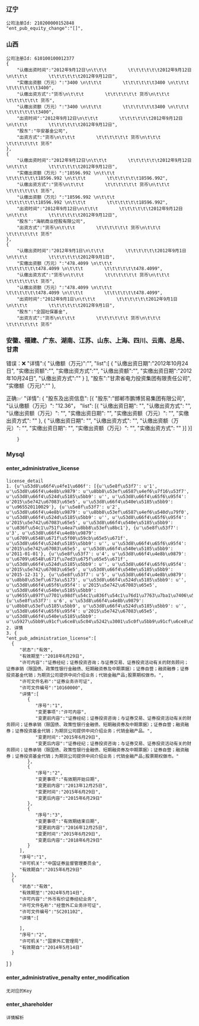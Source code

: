 ### 辽宁

    公司注册Id: 210200000152848
    "ent_pub_equity_change":"[]",

### 山西

    公司注册Id: 610100100012377
    {
        "认缴出资时间":"2012年9月12日\n\t\t\t        \t\t\t\t\t\t2012年9月12日\n\t\t\t        \t\t\t\t\t\t2012年9月12日",
        "实缴出资额（万元）":"3400 \n\t\t\t        \t\t\t\t\t\t3400 \n\t\t\t        \t\t\t\t\t\t3400",
        "认缴出资方式":"货币\n\t\t\t        \t\t\t\t\t\t 货币\n\t\t\t        \t\t\t\t\t\t 货币",
        "认缴出资额（万元）":"3400 \n\t\t\t        \t\t\t\t\t\t3400 \n\t\t\t        \t\t\t\t\t\t3400",
        "出资时间":"2012年9月12日\n\t\t\t        \t\t\t\t\t\t2012年9月12日\n\t\t\t        \t\t\t\t\t\t2012年9月12日",
        "股东":"华安基金公司",
        "出资方式":"货币\n\t\t\t        \t\t\t\t\t\t 货币\n\t\t\t        \t\t\t\t\t\t 货币"
    },
    {
        "认缴出资时间":"2012年9月12日\n\t\t\t        \t\t\t\t\t\t2012年9月12日\n\t\t\t        \t\t\t\t\t\t2012年9月12日",
        "实缴出资额（万元）":"18596.992 \n\t\t\t        \t\t\t\t\t\t18596.992 \n\t\t\t        \t\t\t\t\t\t18596.992",
        "认缴出资方式":"货币\n\t\t\t        \t\t\t\t\t\t 货币\n\t\t\t        \t\t\t\t\t\t 货币",
        "认缴出资额（万元）":"18596.992 \n\t\t\t        \t\t\t\t\t\t18596.992 \n\t\t\t        \t\t\t\t\t\t18596.992",
        "出资时间":"2012年9月12日\n\t\t\t        \t\t\t\t\t\t2012年9月12日\n\t\t\t        \t\t\t\t\t\t2012年9月12日",
        "股东":"海航商业控股有限公司",
        "出资方式":"货币\n\t\t\t        \t\t\t\t\t\t 货币\n\t\t\t        \t\t\t\t\t\t 货币"
    },
    {
        "认缴出资时间":"2012年9月1日\n\t\t\t        \t\t\t\t\t\t2012年9月1日\n\t\t\t        \t\t\t\t\t\t2012年9月1日",
        "实缴出资额（万元）":"478.4099 \n\t\t\t        \t\t\t\t\t\t478.4099 \n\t\t\t        \t\t\t\t\t\t478.4099",
        "认缴出资方式":"货币\n\t\t\t        \t\t\t\t\t\t 货币\n\t\t\t        \t\t\t\t\t\t 货币",
        "认缴出资额（万元）":"478.4099 \n\t\t\t        \t\t\t\t\t\t478.4099 \n\t\t\t        \t\t\t\t\t\t478.4099",
        "出资时间":"2012年9月1日\n\t\t\t        \t\t\t\t\t\t2012年9月1日\n\t\t\t        \t\t\t\t\t\t2012年9月1日",
        "股东":"全国社保基金",
        "出资方式":"货币\n\t\t\t        \t\t\t\t\t\t 货币\n\t\t\t        \t\t\t\t\t\t 货币"

### 安徽、福建、广东、湖南、江苏、山东、上海、四川、云南、总局、甘肃

错误：❌
    "详情":{
        "认缴额（万元)":"",
        "list":[
          {
              "认缴出资日期":"2012年10月24日",
              "实缴出资额":"",
              "实缴出资方式":"",
              "认缴出资额":"",
              "实缴出资日期":"2012年10月24日",
              "认缴出资方式":""
          }
        ],
        "股东":"甘肃省电力投资集团有限责任公司",
        "实缴额（万元)":""
    },

正确:✅
    "详情": {
      "股东及出资信息": [{
          "股东":"邯郸市鹏博贸易集团有限公司",
          "认认缴额（万元）": "12.36"，
          "list": [{
              "认缴出资日期": "",
              "认缴出资方式": "",
              "认缴出资额（万元）": "",
              "实缴出资日期": "",
              "实缴出资额（万元）": "",
              "实缴出资方式": ""
            },
            {
              "认缴出资日期": "",
              "认缴出资方式": "",
              "认缴出资额（万元）": "",
              "实缴出资日期": "",
              "实缴出资额（万元）": "",
              "实缴出资方式": ""
            }]
          }]

        }

### Mysql

#### enter_administrative_license
    license_detail
    1. {u'\u53d8\u66f4\u4fe1\u606f': [{u'\u5e8f\u53f7': u'1', u'\u53d8\u66f4\u4e8b\u9879': u'\u8bb8\u53ef\u6587\u4ef6\u7f16\u53f7', u'\u53d8\u66f4\u524d\u5185\u5bb9': u'', u'\u53d8\u66f4\u65f6\u95f4': u'2015\u5e742\u67083\u65e5', u'\u53d8\u66f4\u540e\u5185\u5bb9': u'\u965520110029'}, {u'\u5e8f\u53f7': u'2', u'\u53d8\u66f4\u4e8b\u9879': u'\u8bb8\u53ef\u6587\u4ef6\u540d\u79f0', u'\u53d8\u66f4\u524d\u5185\u5bb9': u'', u'\u53d8\u66f4\u65f6\u95f4': u'2015\u5e742\u67083\u65e5', u'\u53d8\u66f4\u540e\u5185\u5bb9': u'\u836f\u54c1\u751f\u4ea7\u8bb8\u53ef\u8bc1'}, {u'\u5e8f\u53f7': u'3', u'\u53d8\u66f4\u4e8b\u9879': u'\u6709\u6548\u671f\u5f00\u59cb\u65e5\u671f', u'\u53d8\u66f4\u524d\u5185\u5bb9': u'', u'\u53d8\u66f4\u65f6\u95f4': u'2015\u5e742\u67083\u65e5', u'\u53d8\u66f4\u540e\u5185\u5bb9': u'2011-01-01'}, {u'\u5e8f\u53f7': u'4', u'\u53d8\u66f4\u4e8b\u9879': u'\u6709\u6548\u671f\u7ed3\u675f\u65e5\u671f', u'\u53d8\u66f4\u524d\u5185\u5bb9': u'', u'\u53d8\u66f4\u65f6\u95f4': u'2015\u5e742\u67083\u65e5', u'\u53d8\u66f4\u540e\u5185\u5bb9': u'2015-12-31'}, {u'\u5e8f\u53f7': u'5', u'\u53d8\u66f4\u4e8b\u9879': u'\u8bb8\u53ef\u673a\u5173', u'\u53d8\u66f4\u524d\u5185\u5bb9': u'', u'\u53d8\u66f4\u65f6\u95f4': u'2015\u5e742\u67083\u65e5', u'\u53d8\u66f4\u540e\u5185\u5bb9': u'\u9655\u897f\u7701\u98df\u54c1\u836f\u54c1\u76d1\u7763\u7ba1\u7406\u5c40'}, {u'\u5e8f\u53f7': u'6', u'\u53d8\u66f4\u4e8b\u9879': u'\u8bb8\u53ef\u5185\u5bb9', u'\u53d8\u66f4\u524d\u5185\u5bb9': u'', u'\u53d8\u66f4\u65f6\u95f4': u'2015\u5e742\u67083\u65e5', u'\u53d8\u66f4\u540e\u5185\u5bb9': u'\u5927\u5bb9\u91cf\u6ce8\u5c04\u5242\u3001\u5c0f\u5bb9\u91cf\u6ce8\u5c04\u5242\u3001\u7247\u5242\u3001\u9897\u7c92\u5242\u3001\u7cd6\u6d46\u5242\u3001\u8f6f\u80f6\u56ca\u5242\u3001\u8f6f\u818f\u3001\u4e73\u818f\u3001\u53e3\u670d\u6db2\u3001\u53e3\u670d\u6eb6\u6db2\u3001\u80f6\u56ca\u5242\u3002'}]}
    2. 详情
    3. {
    "ent_pub_administration_license":[
      {
         "状态":"有效",
         "有效期至":"2018年6月29日",
         "许可内容":"证券经纪；证券投资咨询；与证券交易、证券投资活动有关的财务顾问；证券承销（限国债、政策性银行金融债、短期融资券及中期票据）；证券自营；融资融券；证券投资基金代销；为期货公司提供中间介绍业务；代销金融产品;股票期权做市。",
         "许可文件名称":"证券业务许可证",
         "许可文件编号":"10160000",
         "详情":[
            {
               "序号":"1",
               "变更事项":"许可内容",
               "变更前内容":"证券经纪；证券投资咨询；与证券交易、证券投资活动有关的财务顾问；证券承销（限国债、政策性银行金融债、短期融资券及中期票据）；证券自营；融资融券；证券投资基金代销；为期货公司提供中间介绍业务；代销金融产品。",
               "变更时间":"2015年6月29日",
               "变更后内容":"证券经纪；证券投资咨询；与证券交易、证券投资活动有关的财务顾问；证券承销（限国债、政策性银行金融债、短期融资券及中期票据）；证券自营；融资融券；证券投资基金代销；为期货公司提供中间介绍业务；代销金融产品;股票期权做市。"
            },
            {
               "序号":"2",
               "变更事项":"有效期开始日期",
               "变更前内容":"2013年12月25日",
               "变更时间":"2015年6月29日",
               "变更后内容":"2015年6月29日"
            },
            {
               "序号":"3",
               "变更事项":"有效期结束日期",
               "变更前内容":"2016年12月25日",
               "变更时间":"2015年6月29日",
               "变更后内容":"2018年6月29日"
            }
         ],
         "序号":"1",
         "许可机关":"中国证券监督管理委员会",
         "有效期自":"2015年6月29日"
      },
      {
         "状态":"有效",
         "有效期至":"2024年5月14日",
         "许可内容":"外币有价证券经纪业务",
         "许可文件名称":"经营外汇业务许可证",
         "许可文件编号":"SC201102",
         "详情":[

         ],
         "序号":"2",
         "许可机关":"国家外汇管理局",
         "有效期自":"2014年5月14日"
      }
   ]
}

#### enter_administrative_penalty enter_modification
    无对应的Key

#### enter_shareholder
    详情解析

